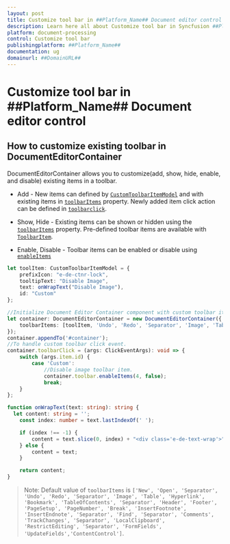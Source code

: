```yaml
---
layout: post
title: Customize tool bar in ##Platform_Name## Document editor control | Syncfusion
description: Learn here all about Customize tool bar in Syncfusion ##Platform_Name## Document editor control of Syncfusion Essential JS 2 and more.
platform: document-processing
control: Customize tool bar 
publishingplatform: ##Platform_Name##
documentation: ug
domainurl: ##DomainURL##
---
```


# Customize tool bar in ##Platform_Name## Document editor control

## How to customize existing toolbar in DocumentEditorContainer

DocumentEditorContainer allows you to customize(add, show, hide, enable, and disable) existing items in a toolbar.

* Add - New items can defined by [`CustomToolbarItemModel`](../../api/document-editor/customToolbarItemModel/) and with existing items in [`toolbarItems`](../../api/document-editor-container/#toolbaritems) property. Newly added item click action can be defined in [`toolbarclick`](../../api/toolbar/clickEventArgs/).

* Show, Hide - Existing items can be shown or hidden using the [`toolbarItems`](../../api/document-editor-container/#toolbaritems) property. Pre-defined toolbar items are available with [`ToolbarItem`](../../api/document-editor/toolbarItem/).

* Enable, Disable -  Toolbar items can be enabled or disable using [`enableItems`](../../api/document-editor-container/toolbar/#enableItems)

```ts
let toolItem: CustomToolbarItemModel = {
    prefixIcon: "e-de-ctnr-lock",
    tooltipText: "Disable Image",
    text: onWrapText("Disable Image"),
    id: "Custom"
};

//Initialize Document Editor Container component with custom toolbar item.
let container: DocumentEditorContainer = new DocumentEditorContainer({
    toolbarItems: [toolItem, 'Undo', 'Redo', 'Separator', 'Image', 'Table', 'Hyperlink', 'Bookmark', 'TableOfContents', 'Separator', 'Header', 'Footer', 'PageSetup', 'PageNumber', 'Break', 'InsertFootnote', 'InsertEndnote', 'Separator', 'Find', 'Separator', 'Comments', 'TrackChanges', 'Separator', 'LocalClipboard', 'RestrictEditing', 'Separator', 'FormFields', 'UpdateFields','ContentControl']
});
container.appendTo('#container');
//To handle custom toolbar click event.
container.toolbarClick = (args: ClickEventArgs): void => {
    switch (args.item.id) {
        case 'Custom':
            //Disable image toolbar item.
            container.toolbar.enableItems(4, false);
            break;
    }
};

function onWrapText(text: string): string {
  let content: string = '';
    const index: number = text.lastIndexOf(' ');

    if (index !== -1) {
        content = text.slice(0, index) + "<div class='e-de-text-wrap'>" + text.slice(index + 1) + "</div>";
    } else {
        content = text;
    }

    return content;
}
```

>Note: Default value of `toolbarItems` is `['New', 'Open', 'Separator', 'Undo', 'Redo', 'Separator', 'Image', 'Table', 'Hyperlink', 'Bookmark', 'TableOfContents', 'Separator', 'Header', 'Footer', 'PageSetup', 'PageNumber', 'Break', 'InsertFootnote', 'InsertEndnote', 'Separator', 'Find', 'Separator', 'Comments', 'TrackChanges', 'Separator', 'LocalClipboard', 'RestrictEditing', 'Separator', 'FormFields', 'UpdateFields','ContentControl']`.